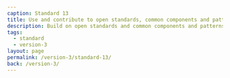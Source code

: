 ```yaml
---
caption: Standard 13
title: Use and contribute to open standards, common components and patterns
description: Build on open standards and common components and patterns from inside and outside government.
tags:
  - standard
  - version-3
layout: page
permalink: /version-3/standard-13/
back: /version-3/
---
```

